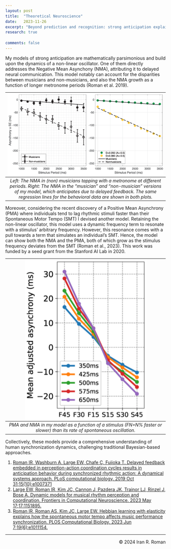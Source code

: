 ```yaml
---
layout: post
title:  "Theoretical Neuroscience"
date:   2023-11-26
excerpt: "Beyond prediction and recognition: strong anticipation explains perception & action in human behavior"
research: true

comments: false
---
```


My models of strong anticipation are mathematically parsimonious and build
upon the dynamics of a non-linear oscillator. One of them directly addresses
the Negative Mean Asynchony (NMA), attributing it to delayed neural communication.
This model notably
can account for the disparities between musicians and non-musicians, and
also the NMA growth as a function of longer metronome periods (Roman et al. 2019).

| ![nma.png](https://raw.githubusercontent.com/iranroman/iranroman.github.io/main/figures/nma.png) | 
|:--:| 
| *Left: The NMA in (non) musicians tapping with a metronome at different periods. Right: The NMA in the “musician” and “non-musician” versions of my model, which anticipates due to delayed feedback. The same regression lines for the behavioral data are shown in both plots.* |

Moreover, considering the recent discovery of a Positive Mean Asynchrony (PMA)
where individuals tend to lag rhythmic stimuli faster than their Spontaneous Motor Tempo (SMT)
I devised another model. Retaining the non-linear oscillator, this model uses a dynamic frequency 
term to resonate with a stimulus’ arbitrary frequency. However, this resonance comes with a pull 
towards a term that simulates an individual’s SMT. Hence, the model can show both the NMA and the PMA, 
both of which grow as the stimulus frequency deviates from the SMT (Roman et al., 2023). 
This work was funded by a seed grant from the Stanford AI Lab in 2020. 

| ![hebbian.png](https://raw.githubusercontent.com/iranroman/iranroman.github.io/main/figures/hebbian.png) | 
|:--:| 
| *PMA and NMA in my model as a function of a stimulus (FN=N% faster or slower) than its rate of spontaneous oscillation.* |

Collectively, these models provide a comprehensive understanding of human synchronization dynamics, challenging traditional Bayesian-based approaches.

1. [Roman IR, Washburn A, Large EW, Chafe C, Fujioka T. Delayed feedback embedded in perception-action coordination cycles results in anticipation behavior during synchronized rhythmic action: A dynamical systems approach. PLoS computational biology. 2019 Oct 31;15(10):e1007371](https://ccrma.stanford.edu/~iran/papers/Roman_et_al_PLoSCB_2019.pdf)
2. [Large EW, Roman IR, Kim JC, Cannon J, Pazdera JK, Trainor LJ, Rinzel J, Bose A. Dynamic models for musical rhythm perception and coordination. Frontiers in Computational Neuroscience. 2023 May 17;17:1151895.](https://ccrma.stanford.edu/~iran/papers/Large_et_al_FN_2023.pdf)
3. [Roman IR, Roman AS, Kim JC, Large EW. Hebbian learning with elasticity explains how the spontaneous motor tempo affects music performance synchronization. PLOS Computational Biology. 2023 Jun 7;19(6):e1011154.](https://ccrma.stanford.edu/~iran/papers/Roman_et_al_PLoSCB_2023.pdf)

---
<p align="right">
&copy; 2024 Iran R. Roman
</p>
